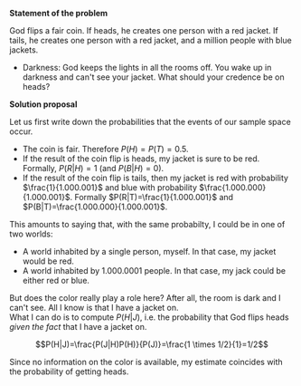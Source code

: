 **Statement of the problem**

God flips a fair coin. If heads, he creates one person with a red jacket. If tails, he creates one person with a red jacket, and a million people with blue jackets. 
* Darkness: God keeps the lights in all the rooms off. You wake up in darkness and can't see your jacket. What should your credence be on heads?

**Solution proposal**

Let us first write down the probabilities that the events of our sample space occur.
* The coin is fair. Therefore $P(H)=P(T)=0.5$.
* If the result of the coin flip is heads, my jacket is sure to be red. Formally, $P(R|H)=1$ (and $P(B|H)=0$).
* If the result of the coin flip is tails, then my jacket is red with probability $\frac{1}{1.000.001}$ and blue with probability $\frac{1.000.000}{1.000.001}$. Formally $P(R|T)=\frac{1}{1.000.001}$ and $P(B|T)=\frac{1.000.000}{1.000.001}$.

This amounts to saying that, with the same probabilty, I could be in one of two worlds:
* A world inhabited by a single person, myself. In that case, my jacket would be red.
* A world inhabited by 1.000.0001 people. In that case, my jack could be either red or blue.

But does the color really play a role here? After all, the room is dark and I can't see. All I know is that I have a jacket on.  
What I can do is to compute $P(H|J)$, i.e. the probability that God flips heads *given the fact* that I have a jacket on.
```math
P(H|J)=\frac{P(J|H)P(H)}{P(J)}=\frac{1 \times 1/2}{1}=1/2
```
Since no information on the color is available, my estimate coincides with the probability of getting heads. 
